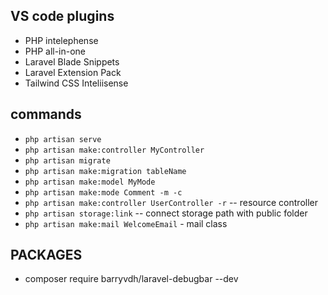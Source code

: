 ## VS code plugins
- PHP intelephense
- PHP all-in-one
- Laravel Blade Snippets
- Laravel Extension Pack
- Tailwind CSS Inteliisense

## commands

- `php artisan serve`
- `php artisan make:controller MyController`
- `php artisan migrate`
- `php artisan make:migration tableName`
- `php artisan make:model MyMode`
- `php artisan make:mode Comment -m -c` 
- `php artisan make:controller UserController -r` -- resource controller
- `php artisan storage:link` -- connect storage path with public folder
- `php artisan make:mail WelcomeEmail` - mail class

## PACKAGES

- composer require barryvdh/laravel-debugbar --dev